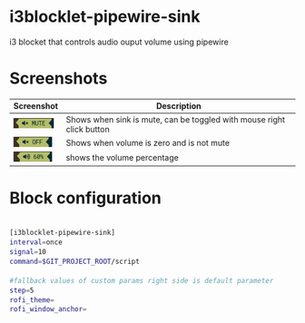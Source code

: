 # i3blocklet-pipewire-sink
i3 blocket that controls audio ouput volume using pipewire
 

# Screenshots 

| Screenshot                        | Description  |
| --------------------------------- | -------------|
| ![mute](screenshots/mute.png)     | Shows when sink is mute, can be toggled with mouse right click button | 
| ![off](screenshots/off.png)       | Shows when volume is zero and is not mute     | 
| ![normal](screenshots/normal.png) | shows the volume percentage                   |  

# Block configuration


```sh

[i3blocklet-pipewire-sink]
interval=once
signal=10
command=$GIT_PROJECT_ROOT/script

#fallback values of custom params right side is default parameter
step=5
rofi_theme=
rofi_window_anchor=
```